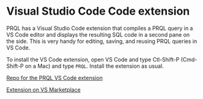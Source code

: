 # Visual Studio Code Code extension

PRQL has a Visual Studio Code extension that compiles a PRQL query in a VS Code
editor and displays the resulting SQL code in a second pane on the side. This is
very handy for editing, saving, and reusing PRQL queries in VS Code.

To install the VS Code extension, open VS Code and type Ctl-Shift-P (Cmd-Shift-P
on a Mac) and type `PRQL`. Install the extension as usual.

[Repo for the PRQL VS Code extension](https://github.com/PRQL/prql-vscode)

[Extension on VS Marketplace](https://marketplace.visualstudio.com/items?itemName=PRQL-lang.prql-vscode)
